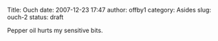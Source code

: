 Title: Ouch
date: 2007-12-23 17:47
author: offby1
category: Asides
slug: ouch-2
status: draft

Pepper oil hurts my sensitive bits.
